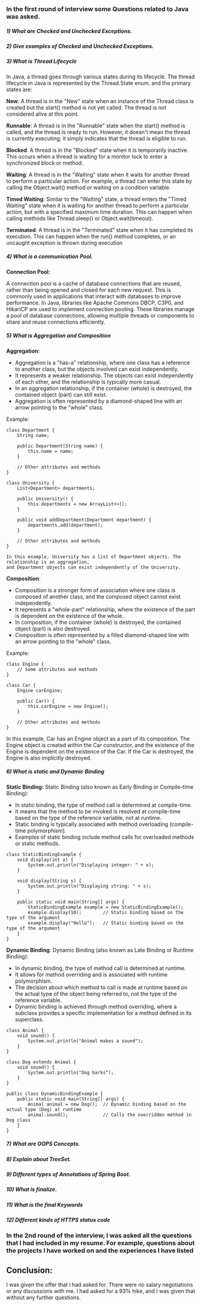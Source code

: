 ### In the first round of interview some Questions related to Java was asked.

##### 1) What are Checked and Unchecked Exceptions.
    

##### 2) Give examples of Checked and Unchecked Exceptions.
##### 3) What is Thread Lifecycle

In Java, a thread goes through various states during its lifecycle. The thread lifecycle in Java is represented by the Thread.State enum, and the primary states are:

**New**:
A thread is in the "New" state when an instance of the Thread class is created but the start() method is not yet called.
The thread is not considered alive at this point.

**Runnable**:
A thread is in the "Runnable" state when the start() method is called, and the thread is ready to run. However, it doesn't mean the thread is currently executing; it simply indicates that the thread is eligible to run.

**Blocked**:
A thread is in the "Blocked" state when it is temporarily inactive. This occurs when a thread is waiting for a monitor lock to enter a synchronized block or method.

**Waiting**:
A thread is in the "Waiting" state when it waits for another thread to perform a particular action. For example, a thread can enter this state by calling the Object.wait() method or waiting on a condition variable.

**Timed Waiting**:
Similar to the "Waiting" state, a thread enters the "Timed Waiting" state when it is waiting for another thread to perform a particular action, but with a specified maximum time duration. This can happen when calling methods like Thread.sleep() or Object.wait(timeout).

**Terminated**:
A thread is in the "Terminated" state when it has completed its execution. This can happen when the run() method completes, or an uncaught exception is thrown during execution
##### 4) What is a communication Pool.

**Connection Pool:**

A connection pool is a cache of database connections that are reused, rather than being opened and closed for each new request. This is commonly used in applications that interact with databases to improve performance.
In Java, libraries like Apache Commons DBCP, C3P0, and HikariCP are used to implement connection pooling. These libraries manage a pool of database connections, allowing multiple threads or components to share and reuse connections efficiently.

##### 5) What is Aggregation and Composition

**Aggregation**:

* Aggregation is a "has-a" relationship, where one class has a reference to another class, but the objects involved can exist independently.
* It represents a weaker relationship. The objects can exist independently of each other, and the relationship is typically more casual.
* In an aggregation relationship, if the container (whole) is destroyed, the contained object (part) can still exist.
* Aggregation is often represented by a diamond-shaped line with an arrow pointing to the "whole" class.

Example:
```
class Department {
    String name;

    public Department(String name) {
        this.name = name;
    }

    // Other attributes and methods
}

class University {
    List<Department> departments;

    public University() {
        this.departments = new ArrayList<>();
    }

    public void addDepartment(Department department) {
        departments.add(department);
    }

    // Other attributes and methods
}

In this example, University has a list of Department objects. The relationship is an aggregation,
and Department objects can exist independently of the University.

```

**Composition**:

* Composition is a stronger form of association where one class is composed of another class, and the composed object cannot exist independently.
* It represents a "whole-part" relationship, where the existence of the part is dependent on the existence of the whole.
* In composition, if the container (whole) is destroyed, the contained object (part) is also destroyed.
* Composition is often represented by a filled diamond-shaped line with an arrow pointing to the "whole" class.

Example:

```
class Engine {
    // Some attributes and methods
}

class Car {
    Engine carEngine;

    public Car() {
        this.carEngine = new Engine();
    }

    // Other attributes and methods
}

```

In this example, Car has an Engine object as a part of its composition. 
The Engine object is created within the Car constructor, and the existence of the Engine is dependent on the existence of the Car. If the Car is destroyed, the Engine is also implicitly destroyed.


##### 6) What is static and Dynamic Binding

**Static Binding:**
Static Binding (also known as Early Binding or Compile-time Binding):

* In static binding, the type of method call is determined at compile-time.
* It means that the method to be invoked is resolved at compile-time based on the type of the reference variable, not at runtime.
* Static binding is typically associated with method overloading (compile-time polymorphism).
* Examples of static binding include method calls for overloaded methods or static methods.

```
class StaticBindingExample {
    void display(int x) {
        System.out.println("Displaying integer: " + x);
    }

    void display(String s) {
        System.out.println("Displaying string: " + s);
    }

    public static void main(String[] args) {
        StaticBindingExample example = new StaticBindingExample();
        example.display(10);        // Static binding based on the type of the argument
        example.display("Hello");   // Static binding based on the type of the argument
    }
}

```

**Dynamic Binding**:
Dynamic Binding (also known as Late Binding or Runtime Binding):

* In dynamic binding, the type of method call is determined at runtime.
* It allows for method overriding and is associated with runtime polymorphism.
* The decision about which method to call is made at runtime based on the actual type of the object being referred to, not the type of the reference variable.
* Dynamic binding is achieved through method overriding, where a subclass provides a specific implementation for a method defined in its superclass.

```
class Animal {
    void sound() {
        System.out.println("Animal makes a sound");
    }
}

class Dog extends Animal {
    void sound() {
        System.out.println("Dog barks");
    }
}

public class DynamicBindingExample {
    public static void main(String[] args) {
        Animal animal = new Dog();  // Dynamic binding based on the actual type (Dog) at runtime
        animal.sound();             // Calls the overridden method in Dog class
    }
}

```

##### 7) What are OOPS Concepts.
##### 8) Explain about TreeSet.
##### 9) Different types of Annotations of Spring Boot.
##### 10) What is finalize.
##### 11) What is the final Keywords
##### 12) Different kinds of HTTPS status code


### In the 2nd round of the interview, I was asked all the questions that I had included in my resume. For example, questions about the projects I have worked on and the experiences I have listed

## Conclusion:

I was given the offer that I had asked for. There were no salary negotiations or any discussions with me. I had asked for a 93% hike, and I was given that without any further questions.